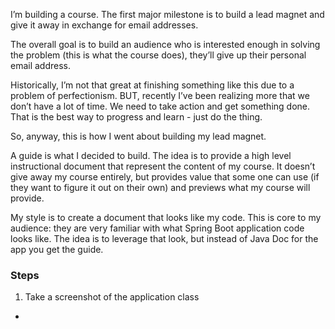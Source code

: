 I’m building a course. The first major milestone is to build a lead magnet and give it away in exchange for email addresses.

The overall goal is to build an audience who is interested enough in solving the problem (this is what the course does), they’ll give up their personal email address.

Historically, I’m not that great at finishing something like this due to a problem of perfectionism. BUT, recently I’ve been realizing more that we don’t have a lot of time. We need to take action and get something done. That is the best way to progress and learn - just do the thing.

So, anyway, this is how I went about building my lead magnet.

A guide is what I decided to build. The idea is to provide a high level instructional document that represent the content of my course. It doesn’t give away my course entirely, but provides value that some one can use (if they want to figure it out on their own) and previews what my course will provide.

My style is to create a document that looks like my code. This is core to my audience: they are very familiar with what Spring Boot application code looks like. The idea is to leverage that look, but instead of Java Doc for the app you get the guide.

### Steps

1. Take a screenshot of the application class
- 
